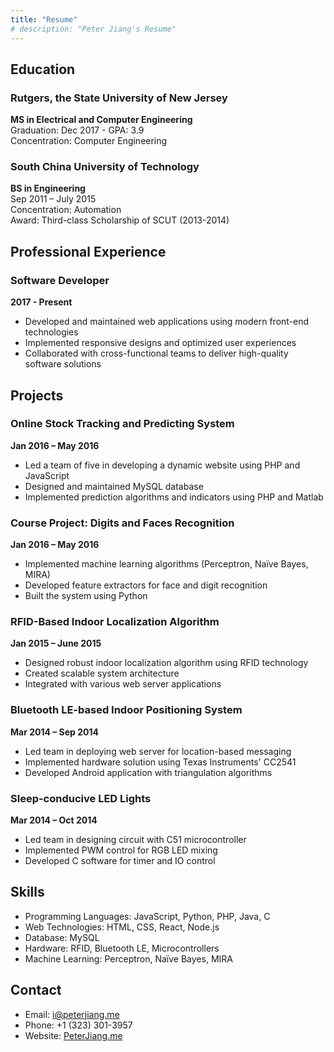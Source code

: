 ```yaml
---
title: "Resume"
# description: "Peter Jiang's Resume"
---
```



## Education

### Rutgers, the State University of New Jersey
**MS in Electrical and Computer Engineering**  
Graduation: Dec 2017 - GPA: 3.9  
Concentration: Computer Engineering

### South China University of Technology
**BS in Engineering**  
Sep 2011 – July 2015  
Concentration: Automation  
Award: Third-class Scholarship of SCUT (2013-2014)

## Professional Experience

### Software Developer
**2017 - Present**

- Developed and maintained web applications using modern front-end technologies
- Implemented responsive designs and optimized user experiences
- Collaborated with cross-functional teams to deliver high-quality software solutions

## Projects

### Online Stock Tracking and Predicting System
**Jan 2016 – May 2016**

- Led a team of five in developing a dynamic website using PHP and JavaScript
- Designed and maintained MySQL database
- Implemented prediction algorithms and indicators using PHP and Matlab

### Course Project: Digits and Faces Recognition
**Jan 2016 – May 2016**

- Implemented machine learning algorithms (Perceptron, Naïve Bayes, MIRA)
- Developed feature extractors for face and digit recognition
- Built the system using Python

### RFID-Based Indoor Localization Algorithm
**Jan 2015 – June 2015**

- Designed robust indoor localization algorithm using RFID technology
- Created scalable system architecture
- Integrated with various web server applications

### Bluetooth LE-based Indoor Positioning System
**Mar 2014 – Sep 2014**

- Led team in deploying web server for location-based messaging
- Implemented hardware solution using Texas Instruments' CC2541
- Developed Android application with triangulation algorithms

### Sleep-conducive LED Lights
**Mar 2014 – Oct 2014**

- Led team in designing circuit with C51 microcontroller
- Implemented PWM control for RGB LED mixing
- Developed C software for timer and IO control

## Skills

- Programming Languages: JavaScript, Python, PHP, Java, C
- Web Technologies: HTML, CSS, React, Node.js
- Database: MySQL
- Hardware: RFID, Bluetooth LE, Microcontrollers
- Machine Learning: Perceptron, Naïve Bayes, MIRA

## Contact

- Email: [i@peterjiang.me](mailto:i@peterjiang.me)
- Phone: +1 (323) 301-3957
- Website: [PeterJiang.me](https://www.peterjiang.me) 